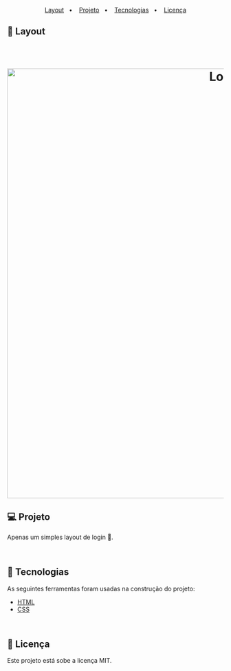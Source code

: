 <p align="center">
 <a href="#-layout">Layout</a>&nbsp;&nbsp;&nbsp;•&nbsp;&nbsp;&nbsp;
 <a href="#-projeto">Projeto</a>&nbsp;&nbsp;&nbsp;•&nbsp;&nbsp;&nbsp; 
 <a href="#-tecnologias">Tecnologias</a>&nbsp;&nbsp;&nbsp;•&nbsp;&nbsp;&nbsp;
 <a href="#-licença">Licença</a> 
</p>

## 🎨 Layout
<br>

<h1 align="center">
  <img alt="Login" title="#Login" src="./assets/login-form.png" width="1000px">
</h1>


## 💻 Projeto

<p>Apenas um simples layout de login 🍙.</p>

<br>

## 🚀 Tecnologias

<p>As seguintes ferramentas foram usadas na construção do projeto: </p>

- [HTML](#HTML)
- [CSS](#CSS)

<br>

## 📝 Licença

Este projeto está sobe a licença MIT.
